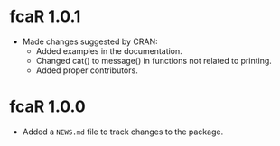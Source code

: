 # fcaR 1.0.1

* Made changes suggested by CRAN:
  - Added examples in the documentation.
  - Changed cat() to message() in functions not related to printing.
  - Added proper contributors.

# fcaR 1.0.0

* Added a `NEWS.md` file to track changes to the package.
